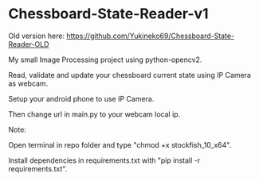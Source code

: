 # Chessboard-State-Reader-v1

Old version here: https://github.com/Yukineko69/Chessboard-State-Reader-OLD


My small Image Processing project using python-opencv2.

Read, validate and update your chessboard current state using IP Camera as webcam.

Setup your android phone to use IP Camera.

Then change url in main.py to your webcam local ip.


Note:

Open terminal in repo folder and type "chmod +x stockfish_10_x64".

Install dependencies in requirements.txt with "pip install -r requirements.txt".
